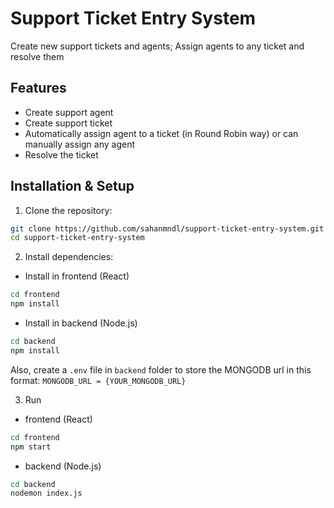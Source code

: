 # Support Ticket Entry System

Create new support tickets and agents; Assign agents to any ticket and resolve them

## Features

- Create support agent
- Create support ticket
- Automatically assign agent to a ticket (in Round Robin way) or can manually assign any agent
- Resolve the ticket

## Installation & Setup

1. Clone the repository:

```bash
git clone https://github.com/sahanmndl/support-ticket-entry-system.git
cd support-ticket-entry-system
```

2. Install dependencies:

- Install in frontend (React)
```bash
cd frontend
npm install
```

- Install in backend (Node.js)
```bash
cd backend
npm install
```
Also, create a `.env` file in `backend` folder to store the MONGODB url in this format: `MONGODB_URL = {YOUR_MONGODB_URL}`

3. Run

- frontend (React)
```bash
cd frontend
npm start
```

- backend (Node.js)
```bash
cd backend
nodemon index.js
```